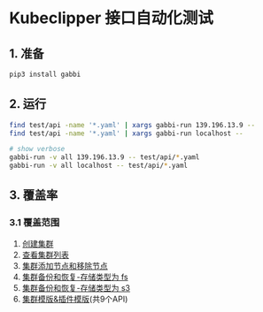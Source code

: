 # Kubeclipper 接口自动化测试

## 1. 准备

```bash
pip3 install gabbi
```

## 2. 运行

```bash
find test/api -name '*.yaml' | xargs gabbi-run 139.196.13.9 --
find test/api -name '*.yaml' | xargs gabbi-run localhost --

# show verbose
gabbi-run -v all 139.196.13.9 -- test/api/*.yaml
gabbi-run -v all localhost -- test/api/*.yaml
```

## 3. 覆盖率

### 3.1 覆盖范围


1.  [创建集群](./create_get_cluster.yaml)
2.  [查看集群列表](./create_get_cluster.yaml)
3.  [集群添加节点和移除节点](./add_remove_node/)
4.  [集群备份和恢复-存储类型为 fs](./fs_backup_recovery.yaml)
5.  [集群备份和恢复-存储类型为 s3](./s3_backup_recovery.yaml)
6.  [集群模版&插件模版](./template)(共9个API)
